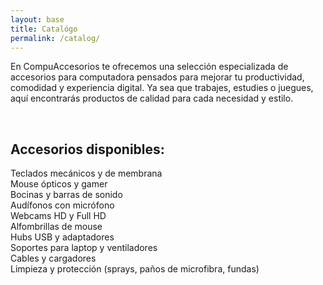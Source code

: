 ```yaml
---
layout: base
title: Catalógo
permalink: /catalog/
---
```


En CompuAccesorios te ofrecemos una selección especializada de accesorios para computadora pensados para mejorar tu productividad, comodidad y experiencia digital. Ya sea que trabajes, estudies o juegues, aquí encontrarás productos de calidad para cada necesidad y estilo.<br>

<br><h2>Accesorios disponibles:</h2>
Teclados mecánicos y de membrana<br>
Mouse ópticos y gamer<br>
Bocinas y barras de sonido<br>
Audífonos con micrófono<br>
Webcams HD y Full HD<br>
Alfombrillas de mouse<br>
Hubs USB y adaptadores<br>
Soportes para laptop y ventiladores<br>
Cables y cargadores<br>
Limpieza y protección (sprays, paños de microfibra, fundas)<br>
